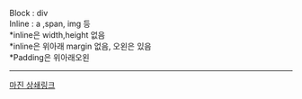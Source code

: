 Block : div <br/>
Inline : a ,span, img 등 <br/>
*inline은 width,height 없음 <br/>
*inline은 위아래 margin 없음, 오왼은 있음 <br/>
*Padding은 위아래오왼  <br/>
<hr/>
<a href="https://velog.io/@raram2/CSS-%EB%A7%88%EC%A7%84-%EC%83%81%EC%87%84Margin-collapsing-%EC%9B%90%EB%A6%AC-%EC%99%84%EB%B2%BD-%EC%9D%B4%ED%95%B4">마진 상쇄링크</a>


